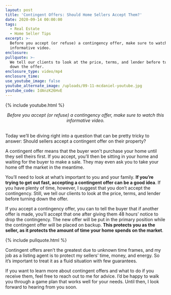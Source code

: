 ```yaml
---
layout: post
title: 'Contingent Offers: Should Home Sellers Accept Them?'
date: 2020-09-14 00:00:00
tags:
  - Real Estate
  - Home Seller Tips
excerpt: >-
  Before you accept (or refuse) a contingency offer, make sure to watch this
  informative video.
enclosure:
pullquote: >-
  We tell our clients to look at the price, terms, and lender before turning
  down the offer.
enclosure_type: video/mp4
enclosure_time:
use_youtube_image: false
youtube_alternate_image: /uploads/09-11-mcdaniel-youtube.jpg
youtube_code: IdAnzK26HvE
---
```


{% include youtube.html %}

<center><em>Before you accept (or refuse) a contingency offer, make sure to watch this informative video.</em></center>

<br>Today we’ll be diving right into a question that can be pretty tricky to answer: Should sellers accept a contingent offer on their property?

A contingent offer means that the buyer won't purchase your home until they sell theirs first. If you accept, you’ll then be sitting in your home and waiting for the buyer to make a sale. They may even ask you to take your home off the market in the meantime.

You’ll need to look at what’s important to you and your family. **If you’re trying to get out fast, accepting a contingent offer can be a good idea**. If you have plenty of time, however, I suggest that you don’t accept the contingency. Still, we tell our clients to look at the price, terms, and lender before turning down the offer.

If you accept a contingency offer, you can to tell the buyer that if another offer is made, you’ll accept that one after giving them 48 hours’ notice to drop the contingency. The new offer will be put in the primary position while the contingent offer will be placed on backup. **This protects you as the seller, as it protects the amount of time your home spends on the market**.

{% include pullquote.html %}

Contingent offers aren’t the greatest due to unknown time frames, and my job as a listing agent is to protect my sellers’ time, money, and energy. So it’s important to treat it as a fluid situation with few guarantees.

If you want to learn more about contingent offers and what to do if you receive them, feel free to reach out to me for advice. I’d be happy to walk you through a game plan that works well for your needs. Until then, I look forward to hearing from you soon.